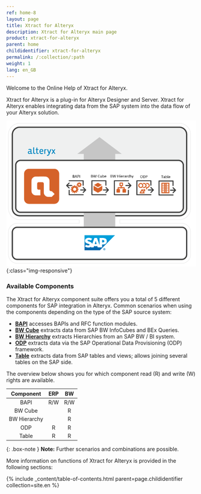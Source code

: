 ```yaml
---
ref: home-8
layout: page
title: Xtract for Alteryx
description: Xtract for Alteryx main page
product: xtract-for-alteryx
parent: home
childidentifier: xtract-for-alteryx
permalink: /:collection/:path
weight: 1
lang: en_GB
---
```

Welcome to the Online Help of Xtract for Alteryx.


Xtract for Alteryx is a plug-in for Alteryx Designer and Server. 
Xtract for Alteryx enables integrating data from the SAP system into the data flow of your Alteryx solution.

![XFA-Architecture](/img/content/xfa/Xtract_for_Alteryx.png){:class="img-responsive"}

### Available Components
The Xtract for Alteryx component suite offers you a total of 5 different components for SAP integration in Alteryx.
Common scenarios when using the components depending on the type of the SAP source system:

- [**BAPI**](./bapis-und-funktionsbausteine) accesses BAPIs and RFC function modules.
- [**BW Cube**](./bw-cube) extracts data from SAP BW InfoCubes and BEx Queries.
- [**BW Hierarchy**](./bwhierarchy) extracts Hierarchies from an SAP BW / BI system.
- [**ODP**](./odp) extracts data via the SAP Operational Data Provisioning (ODP) framework.
- [**Table**](./table) extracts data from SAP tables and views; allows joining several tables on the SAP side.


The overview below shows you for which component read (R) and write (W) rights are available.  

| Component | ERP | BW | 
|:------------:|:-----:|:----:|
| BAPI        | R/W  | R/W |
| BW Cube  |     | R  |
| BW Hierarchy   |     | R  | 
| ODP       | R   |  R  |
| Table       | R   | R  |


{: .box-note }
**Note:** Further scenarios and combinations are possible.

More information on functions of Xtract for Alteryx is provided in the following sections:

{% include _content/table-of-contents.html parent=page.childidentifier collection=site.en %}